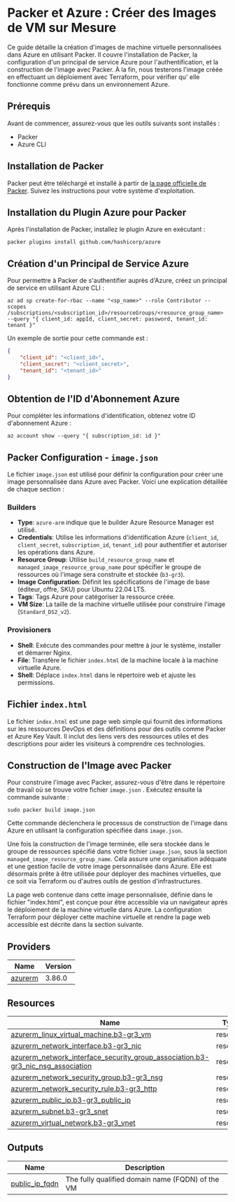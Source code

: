 # Packer et Azure : Créer des Images de VM sur Mesure

Ce guide détaille la création d'images de machine virtuelle personnalisées dans Azure en utilisant Packer. Il couvre l'installation de Packer, la configuration d'un principal de service Azure pour l'authentification, et la construction de l'image avec Packer.
À la fin, nous testerons l'image créée en effectuant un déploiement avec Terraform, pour vérifier qu' elle fonctionne comme prévu dans un environnement Azure.


## Prérequis

Avant de commencer, assurez-vous que les outils suivants sont installés :
- Packer
- Azure CLI

## Installation de Packer

Packer peut être téléchargé et installé à partir de [la page officielle de Packer](https://www.packer.io/downloads). Suivez les instructions pour votre système d'exploitation.

## Installation du Plugin Azure pour Packer

Après l'installation de Packer, installez le plugin Azure en exécutant :

```shell
packer plugins install github.com/hashicorp/azure
```


## Création d'un Principal de Service Azure
Pour permettre à Packer de s'authentifier auprès d'Azure, créez un principal de service en utilisant Azure CLI :

```shell
az ad sp create-for-rbac --name "<sp_name>" --role Contributor --scopes /subscriptions/<subscription_id>/resourceGroups/<resource_group_name> --query "{ client_id: appId, client_secret: password, tenant_id: tenant }"
```
Un exemple de sortie pour cette commande est :

```json
{
    "client_id": "<client_id>",
    "client_secret": "<client_secret>",
    "tenant_id": "<tenant_id>"
}
```

## Obtention de l'ID d'Abonnement Azure
Pour compléter les informations d'identification, obtenez votre ID d'abonnement Azure :

```shell
az account show --query "{ subscription_id: id }"
```


## Packer Configuration - `image.json`

Le fichier `image.json` est utilisé pour définir la configuration pour créer une image personnalisée dans Azure avec Packer. Voici une explication détaillée de chaque section :


### Builders
- **Type**: `azure-arm` indique que le builder Azure Resource Manager est utilisé.
- **Credentials**: Utilise les informations d'identification Azure (`client_id`, `client_secret`, `subscription_id`, `tenant_id`) pour authentifier et autoriser les opérations dans Azure.
- **Resource Group**: Utilise `build_resource_group_name` et `managed_image_resource_group_name` pour spécifier le groupe de ressources où l'image sera construite et stockée (`b3-gr3`).
- **Image Configuration**: Définit les spécifications de l'image de base (éditeur, offre, SKU) pour Ubuntu 22.04 LTS.
- **Tags**: Tags Azure pour catégoriser la ressource créée.
- **VM Size**: La taille de la machine virtuelle utilisée pour construire l'image (`Standard_DS2_v2`).


### Provisioners
- **Shell**: Exécute des commandes pour mettre à jour le système, installer et démarrer Nginx.
- **File**: Transfère le fichier `index.html` de la machine locale à la machine virtuelle Azure.
- **Shell**: Déplace `index.html` dans le répertoire web et ajuste les permissions.


## Fichier `index.html`

Le fichier `index.html` est une page web simple qui fournit des informations sur les ressources DevOps et des définitions pour des outils comme Packer et Azure Key Vault. Il inclut des liens vers des ressources utiles et des descriptions pour aider les visiteurs à comprendre ces technologies.

## Construction de l'Image avec Packer

Pour construire l'image avec Packer, assurez-vous d'être dans le répertoire de travail où se trouve votre fichier `image.json` . Exécutez ensuite la commande suivante :

```shell
sudo packer build image.json
```

Cette commande déclenchera le processus de construction de l'image dans Azure en utilisant la configuration spécifiée dans `image.json`.

Une fois la construction de l'image terminée, elle sera stockée dans le groupe de ressources spécifié dans votre fichier `image.json`, sous la section `managed_image_resource_group_name`. Cela assure une organisation adéquate et une gestion facile de votre image personnalisée dans Azure. Elle est désormais prête à être utilisée pour déployer des machines virtuelles, que ce soit via Terraform ou d'autres outils de gestion d'infrastructures.

La page web contenue dans cette image personnalisée, définie dans le fichier "index.html", est conçue pour être accessible via un navigateur après le déploiement de la machine virtuelle dans Azure. La configuration Terraform pour déployer cette machine virtuelle et rendre la page web accessible est décrite dans la section suivante.



<!-- BEGIN_TF_DOCS -->
## Providers

| Name | Version |
|------|---------|
| <a name="provider_azurerm"></a> [azurerm](#provider\_azurerm) | 3.86.0 |


## Resources

| Name | Type |
|------|------|
| [azurerm_linux_virtual_machine.b3-gr3_vm](https://registry.terraform.io/providers/hashicorp/azurerm/latest/docs/resources/linux_virtual_machine) | resource |
| [azurerm_network_interface.b3-gr3_nic](https://registry.terraform.io/providers/hashicorp/azurerm/latest/docs/resources/network_interface) | resource |
| [azurerm_network_interface_security_group_association.b3-gr3_nic_nsg_association](https://registry.terraform.io/providers/hashicorp/azurerm/latest/docs/resources/network_interface_security_group_association) | resource |
| [azurerm_network_security_group.b3-gr3_nsg](https://registry.terraform.io/providers/hashicorp/azurerm/latest/docs/resources/network_security_group) | resource |
| [azurerm_network_security_rule.b3-gr3_http](https://registry.terraform.io/providers/hashicorp/azurerm/latest/docs/resources/network_security_rule) | resource |
| [azurerm_public_ip.b3-gr3_public_ip](https://registry.terraform.io/providers/hashicorp/azurerm/latest/docs/resources/public_ip) | resource |
| [azurerm_subnet.b3-gr3_snet](https://registry.terraform.io/providers/hashicorp/azurerm/latest/docs/resources/subnet) | resource |
| [azurerm_virtual_network.b3-gr3_vnet](https://registry.terraform.io/providers/hashicorp/azurerm/latest/docs/resources/virtual_network) | resource |


## Outputs

| Name | Description |
|------|-------------|
| <a name="output_public_ip_fqdn"></a> [public\_ip\_fqdn](#output\_public\_ip\_fqdn) | The fully qualified domain name (FQDN) of the VM |
<!-- END_TF_DOCS -->
